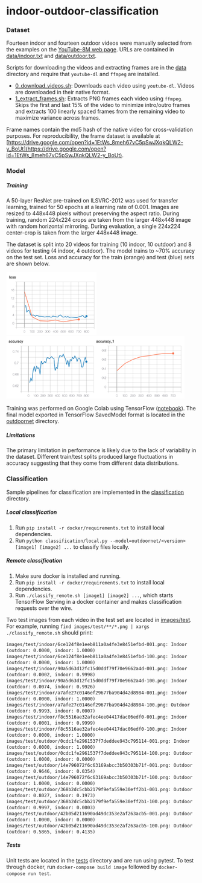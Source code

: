 # indoor-outdoor-classification

### Dataset
Fourteen indoor and fourteen outdoor videos were manually selected from the examples on the [YouTube-8M web page](https://research.google.com/youtube8m/explore.html). URLs are contained in [data/indoor.txt](data/indoor.txt) and [data/outdoor.txt](data/outdoor.txt).

Scripts for downloading the videos and extracting frames are in the [data](data) directory and require that `youtube-dl` and `ffmpeg` are installed. 

* [0\_download\_videos.sh](data/0_download_videos.sh): Downloads each video using `youtube-dl`. Videos are downloaded in their native format.
* [1\_extract\_frames.sh](data/1_extract_frames.sh): Extracts PNG frames each video using `ffmpeg`. Skips the first and last 15% of the video to minimize intro/outro frames and extracts 100 linearly spaced frames from the remaining video to maximize variance across frames.

Frame names contain the md5 hash of the native video for cross-validation purposes. For reproducibility, the frame dataset is available at [https://drive.google.com/open?id=1EtWs_8meh67vC5pSwJXqkQLW2-y_BoUt](https://drive.google.com/open?id=1EtWs_8meh67vC5pSwJXqkQLW2-y_BoUt).

### Model
##### Training
A 50-layer ResNet pre-trained on ILSVRC-2012 was used for transfer learning, trained for 50 epochs at a learning rate of 0.001. Images are resized to 448x448 pixels without preserving the aspect ratio. During training, random 224x224 crops are taken from the larger 448x448 image with random horizontal mirroring. During evaluation, a single 224x224 center-crop is taken from the larger 448x448 image. 

The dataset is split into 20 videos for training (10 indoor, 10 outdoor) and 8 videos for testing (4 indoor, 4 outdoor). The model trains to ~70% accuracy on the test set. Loss and accuracy for the train (orange) and test (blue) sets are shown below.

<img src="images/loss.png" height="166"> <img src="images/accuracy.png" height="166">

Training was performed on Google Colab using TensorFlow ([notebook](notebooks/training.ipynb)). The final model exported in TensorFlow SavedModel format is located in the [outdoornet](outdoornet) directory.

##### Limitations
The primary limitation in performance is likely due to the lack of variability in the dataset. Different train/test splits produced large fluctuations in accuracy suggesting that they come from different data distributions.

### Classification
Sample pipelines for classification are implemented in the [classification](classification) directory. 

##### Local classification
1. Run `pip install -r docker/requirements.txt` to install local dependencies.
2. Run `python classification/local.py --model=outdoornet/<version> [image1] [image2] ...` to classify files locally.

##### Remote classification
1. Make sure docker is installed and running.
2. Run `pip install -r docker/requirements.txt` to install local dependencies.
3. Run `./classify_remote.sh [image1] [image2] ...`, which starts TensorFlow Serving in a docker container and makes classification requests over the wire.

Two test images from each video in the test set are located in [images/test](images/test). For example, running `find images/test/**/*.png | xargs ./classify_remote.sh` should print:

```
images/test/indoor/6ce124f8e1eeb811a0a4fe3e8451efbd-001.png: Indoor (outdoor: 0.0000, indoor: 1.0000)
images/test/indoor/6ce124f8e1eeb811a0a4fe3e8451efbd-100.png: Indoor (outdoor: 0.0000, indoor: 1.0000)
images/test/indoor/90a5d63d12fc15d0ddf79f70e9662a4d-001.png: Indoor (outdoor: 0.0002, indoor: 0.9998)
images/test/indoor/90a5d63d12fc15d0ddf79f70e9662a4d-100.png: Indoor (outdoor: 0.0074, indoor: 0.9926)
images/test/indoor/a7afe27c0146ef29677ba904d42d8984-001.png: Indoor (outdoor: 0.0000, indoor: 1.0000)
images/test/indoor/a7afe27c0146ef29677ba904d42d8984-100.png: Outdoor (outdoor: 0.9993, indoor: 0.0007)
images/test/indoor/f8c5516ae32afec4ee04417dac06edf0-001.png: Indoor (outdoor: 0.0001, indoor: 0.9999)
images/test/indoor/f8c5516ae32afec4ee04417dac06edf0-100.png: Indoor (outdoor: 0.0000, indoor: 1.0000)
images/test/outdoor/0cdc1fe2961537f7deddee943c795114-001.png: Indoor (outdoor: 0.0000, indoor: 1.0000)
images/test/outdoor/0cdc1fe2961537f7deddee943c795114-100.png: Outdoor (outdoor: 1.0000, indoor: 0.0000)
images/test/outdoor/14e796072f6c63169abcc3b50303b71f-001.png: Outdoor (outdoor: 0.9646, indoor: 0.0354)
images/test/outdoor/14e796072f6c63169abcc3b50303b71f-100.png: Outdoor (outdoor: 1.0000, indoor: 0.0000)
images/test/outdoor/368b2dc5cbb2179f9efa559e30eff2b1-001.png: Outdoor (outdoor: 0.8027, indoor: 0.1973)
images/test/outdoor/368b2dc5cbb2179f9efa559e30eff2b1-100.png: Outdoor (outdoor: 0.9997, indoor: 0.0003)
images/test/outdoor/42b05d211690ad49dc353e2af263acb5-001.png: Outdoor (outdoor: 1.0000, indoor: 0.0000)
images/test/outdoor/42b05d211690ad49dc353e2af263acb5-100.png: Outdoor (outdoor: 0.5865, indoor: 0.4135)
```

##### Tests
Unit tests are located in the [tests](tests) directory and are run using pytest. To test through docker, run `docker-compose build image` followed by `docker-compose run test`.
